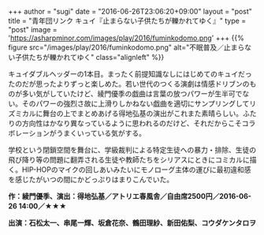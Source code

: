 +++
author = "sugi"
date = "2016-06-26T23:06:20+09:00"
layout = "post"
title = "青年団リンク キュイ『止まらない子供たちが轢かれてゆく』"
type = "post"
image = 'https://asharpminor.com/images/play/2016/fuminkodomo.png'
+++
{{% figure src="/images/play/2016/fuminkodomo.png" alt="不眠普及／止まらない子供たちが轢かれてゆく" class="alignleft" %}}

キュイダブルヘッダーの1本目。まったく前提知識なしにはじめてのキュイだったのだが思ったよりずっと楽しめた。若い世代のつくる演劇は情感ドリブンのものが多い気がしていたけど、綾門優季の戯曲は言葉の放つパワーが生半可でない。そのパワーの強烈さ故に上滑りしかねない戯曲を適切にサンプリングしてリズミカルに舞台の上でまとめあげる得地弘基の演出がこれまた素晴らしい。ふたりの方向性はかなり異なっているように思われるのだけど、それだからこそコラボレーションがうまくいっている気がする。

学校という閉鎖空間を舞台に、学級裁判による特定生徒への暴力・排除、生徒の飛び降り等の問題に翻弄される生徒や教師たちをシリアスにときにコミカルに描く。HIP-HOPのマイクの回しあいみたいにモノローグ主体の運びに最初違和感を感じたがいつの間にかどっぷりはまりこんでいた。

**作：綾門優季、演出：得地弘基／アトリエ春風舎／自由席2500円／2016-06-26 14:00／★★★**

**出演：石松太一、串尾一輝、坂倉花奈、鶴田理紗、新田佑梨、コウダケンタロヲ**
